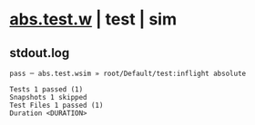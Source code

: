 # [abs.test.w](../../../../../../examples/tests/sdk_tests/math/abs.test.w) | test | sim

## stdout.log
```log
pass ─ abs.test.wsim » root/Default/test:inflight absolute

Tests 1 passed (1)
Snapshots 1 skipped
Test Files 1 passed (1)
Duration <DURATION>
```

